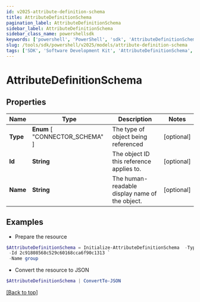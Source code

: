 ```yaml
---
id: v2025-attribute-definition-schema
title: AttributeDefinitionSchema
pagination_label: AttributeDefinitionSchema
sidebar_label: AttributeDefinitionSchema
sidebar_class_name: powershellsdk
keywords: ['powershell', 'PowerShell', 'sdk', 'AttributeDefinitionSchema', 'V2025AttributeDefinitionSchema'] 
slug: /tools/sdk/powershell/v2025/models/attribute-definition-schema
tags: ['SDK', 'Software Development Kit', 'AttributeDefinitionSchema', 'V2025AttributeDefinitionSchema']
---
```



# AttributeDefinitionSchema

## Properties

Name | Type | Description | Notes
------------ | ------------- | ------------- | -------------
**Type** |  **Enum** [  "CONNECTOR_SCHEMA" ] | The type of object being referenced | [optional] 
**Id** | **String** | The object ID this reference applies to. | [optional] 
**Name** | **String** | The human-readable display name of the object. | [optional] 

## Examples

- Prepare the resource
```powershell
$AttributeDefinitionSchema = Initialize-AttributeDefinitionSchema  -Type CONNECTOR_SCHEMA `
 -Id 2c91808568c529c60168cca6f90c1313 `
 -Name group
```

- Convert the resource to JSON
```powershell
$AttributeDefinitionSchema | ConvertTo-JSON
```


[[Back to top]](#) 

